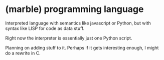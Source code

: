 (marble) programming language
==============================

Interpreted language with semantics like javascript or Python, but with
syntax like LISP for code as data stuff.

Right now the interpreter is essentially just one Python script.

Planning on adding stuff to it. Perhaps if it gets interesting enough, I
might do a rewrite in C.


